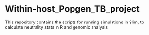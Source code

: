 # Within-host_Popgen_TB_project
This repository contains the scripts for running simulations in Slim, to calculate neutrality stats in R and genomic analysis
